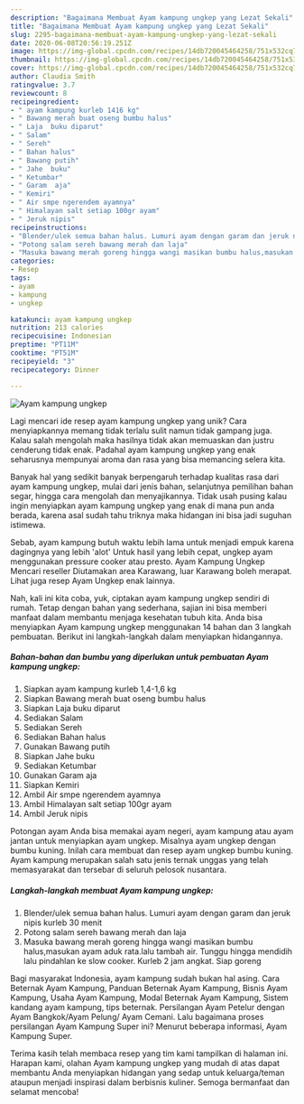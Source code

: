 ```yaml
---
description: "Bagaimana Membuat Ayam kampung ungkep yang Lezat Sekali"
title: "Bagaimana Membuat Ayam kampung ungkep yang Lezat Sekali"
slug: 2295-bagaimana-membuat-ayam-kampung-ungkep-yang-lezat-sekali
date: 2020-06-08T20:56:19.251Z
image: https://img-global.cpcdn.com/recipes/14db720045464258/751x532cq70/ayam-kampung-ungkep-foto-resep-utama.jpg
thumbnail: https://img-global.cpcdn.com/recipes/14db720045464258/751x532cq70/ayam-kampung-ungkep-foto-resep-utama.jpg
cover: https://img-global.cpcdn.com/recipes/14db720045464258/751x532cq70/ayam-kampung-ungkep-foto-resep-utama.jpg
author: Claudia Smith
ratingvalue: 3.7
reviewcount: 8
recipeingredient:
- " ayam kampung kurleb 1416 kg"
- " Bawang merah buat oseng bumbu halus"
- " Laja  buku diparut"
- " Salam"
- " Sereh"
- " Bahan halus"
- " Bawang putih"
- " Jahe  buku"
- " Ketumbar"
- " Garam  aja"
- " Kemiri"
- " Air smpe ngerendem ayamnya"
- " Himalayan salt setiap 100gr ayam"
- " Jeruk nipis"
recipeinstructions:
- "Blender/ulek semua bahan halus. Lumuri ayam dengan garam dan jeruk nipis kurleb 30 menit"
- "Potong salam sereh bawang merah dan laja"
- "Masuka bawang merah goreng hingga wangi masikan bumbu halus,masukan ayam aduk rata.lalu tambah air. Tunggu hingga mendidih lalu pindahlan ke slow cooker. Kurleb 2 jam angkat. Siap goreng"
categories:
- Resep
tags:
- ayam
- kampung
- ungkep

katakunci: ayam kampung ungkep 
nutrition: 213 calories
recipecuisine: Indonesian
preptime: "PT11M"
cooktime: "PT51M"
recipeyield: "3"
recipecategory: Dinner

---
```



![Ayam kampung ungkep](https://img-global.cpcdn.com/recipes/14db720045464258/751x532cq70/ayam-kampung-ungkep-foto-resep-utama.jpg)

Lagi mencari ide resep ayam kampung ungkep yang unik? Cara menyiapkannya memang tidak terlalu sulit namun tidak gampang juga. Kalau salah mengolah maka hasilnya tidak akan memuaskan dan justru cenderung tidak enak. Padahal ayam kampung ungkep yang enak seharusnya mempunyai aroma dan rasa yang bisa memancing selera kita.

Banyak hal yang sedikit banyak berpengaruh terhadap kualitas rasa dari ayam kampung ungkep, mulai dari jenis bahan, selanjutnya pemilihan bahan segar, hingga cara mengolah dan menyajikannya. Tidak usah pusing kalau ingin menyiapkan ayam kampung ungkep yang enak di mana pun anda berada, karena asal sudah tahu triknya maka hidangan ini bisa jadi suguhan istimewa.

Sebab, ayam kampung butuh waktu lebih lama untuk menjadi empuk karena dagingnya yang lebih &#39;alot&#39; Untuk hasil yang lebih cepat, ungkep ayam menggunakan pressure cooker atau presto. Ayam Kampung Ungkep Mencari reseller Diutamakan area Karawang, luar Karawang boleh merapat. Lihat juga resep Ayam Ungkep enak lainnya.


Nah, kali ini kita coba, yuk, ciptakan ayam kampung ungkep sendiri di rumah. Tetap dengan bahan yang sederhana, sajian ini bisa memberi manfaat dalam membantu menjaga kesehatan tubuh kita. Anda bisa menyiapkan Ayam kampung ungkep menggunakan 14 bahan dan 3 langkah pembuatan. Berikut ini langkah-langkah dalam menyiapkan hidangannya.

<!--inarticleads1-->

##### Bahan-bahan dan bumbu yang diperlukan untuk pembuatan Ayam kampung ungkep:

1. Siapkan  ayam kampung kurleb 1,4-1,6 kg
1. Siapkan  Bawang merah buat oseng bumbu halus
1. Siapkan  Laja  buku diparut
1. Sediakan  Salam
1. Sediakan  Sereh
1. Sediakan  Bahan halus
1. Gunakan  Bawang putih
1. Siapkan  Jahe  buku
1. Sediakan  Ketumbar
1. Gunakan  Garam  aja
1. Siapkan  Kemiri
1. Ambil  Air smpe ngerendem ayamnya
1. Ambil  Himalayan salt setiap 100gr ayam
1. Ambil  Jeruk nipis


Potongan ayam Anda bisa memakai ayam negeri, ayam kampung atau ayam jantan untuk menyiapkan ayam ungkep. Misalnya ayam ungkep dengan bumbu kuning. Inilah cara membuat dan resep ayam ungkep bumbu kuning. Ayam kampung merupakan salah satu jenis ternak unggas yang telah memasyarakat dan tersebar di seluruh pelosok nusantara. 

<!--inarticleads2-->

##### Langkah-langkah membuat Ayam kampung ungkep:

1. Blender/ulek semua bahan halus. Lumuri ayam dengan garam dan jeruk nipis kurleb 30 menit
1. Potong salam sereh bawang merah dan laja
1. Masuka bawang merah goreng hingga wangi masikan bumbu halus,masukan ayam aduk rata.lalu tambah air. Tunggu hingga mendidih lalu pindahlan ke slow cooker. Kurleb 2 jam angkat. Siap goreng


Bagi masyarakat Indonesia, ayam kampung sudah bukan hal asing. Cara Beternak Ayam Kampung, Panduan Beternak Ayam Kampung, Bisnis Ayam Kampung, Usaha Ayam Kampung, Modal Beternak Ayam Kampung, Sistem kandang ayam kampung, tips beternak. Persilangan Ayam Petelur dengan Ayam Bangkok/Ayam Pelung/ Ayam Cemani. Lalu bagaimana proses persilangan Ayam Kampung Super ini? Menurut beberapa informasi, Ayam Kampung Super. 

Terima kasih telah membaca resep yang tim kami tampilkan di halaman ini. Harapan kami, olahan Ayam kampung ungkep yang mudah di atas dapat membantu Anda menyiapkan hidangan yang sedap untuk keluarga/teman ataupun menjadi inspirasi dalam berbisnis kuliner. Semoga bermanfaat dan selamat mencoba!
